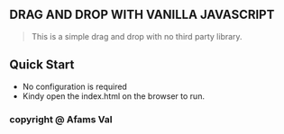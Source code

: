 ## DRAG AND DROP WITH VANILLA JAVASCRIPT

> This is a simple drag and drop with no third party library.

## Quick Start

- No configuration is required
- Kindy open the index.html on the browser to run.

### copyright @ Afams Val
